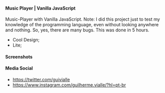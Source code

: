 #### Music Player | Vanilla JavaScript

Music-Player with Vanilla JavaScript. Note: I did this project just to test my knowledge of the programming language, even without looking anywhere and nothing. So, yes, there are many bugs. This was done in 5 hours.

- Cool Design;
- Lite;

#### Screenshots

#### Media Social

- https://twitter.com/guivialle
- https://www.instagram.com/guilherme.vialle/?hl=pt-br
